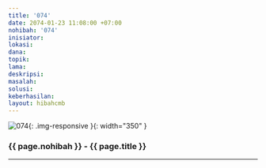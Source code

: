 ```yaml
---
title: '074'
date: 2074-01-23 11:08:00 +07:00
nohibah: '074'
inisiator:
lokasi:
dana:
topik:
lama:
deskripsi:
masalah:
solusi:
keberhasilan:
layout: hibahcmb
---
```


![074](/static/img/hibahcmb/074.png){: .img-responsive }{: width="350" }

### {{ page.nohibah }} - {{ page.title }}

---
